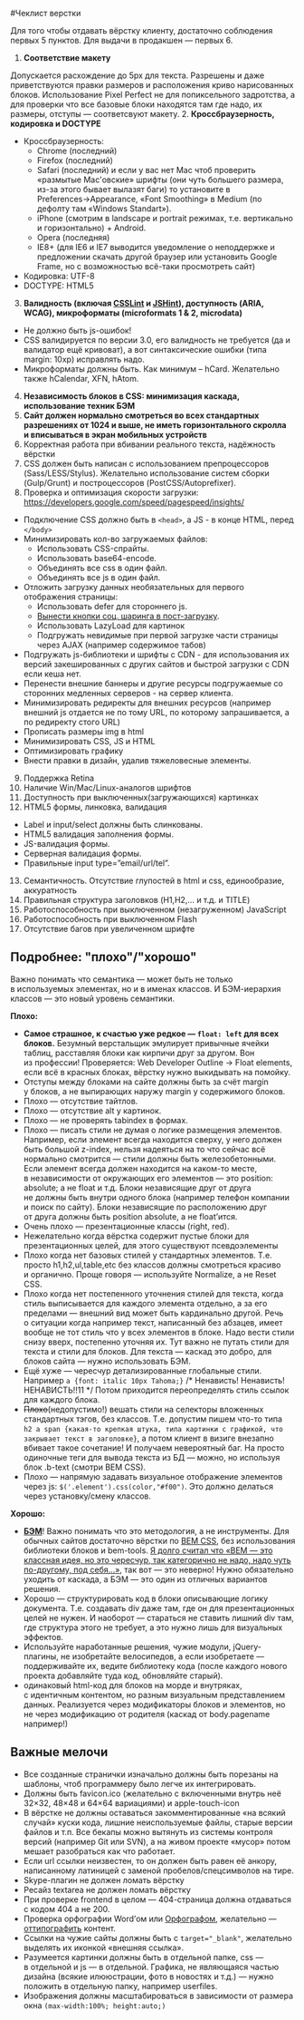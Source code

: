#Чеклист верстки

Для того чтобы отдавать вёрстку клиенту, достаточно соблюдения первых 5&nbsp;пунктов. 
Для выдачи в&nbsp;продакшен&nbsp;&mdash; первых 6.

1. **Соответствие макету**
  
  Допускается расхождение до 5px для текста. Разрешены и даже приветствуются правки размеров и расположения криво нарисованных блоков. Использование Pixel Perfect не для попиксельного задротства, а для проверки что все базовые блоки находятся там где надо, их размеры, отступы — соответсвуют макету.
2. **Кроссбраузерность, кодировка и&nbsp;DOCTYPE**

  - Кроссбраузерность:
    - Chrome (последний)
    - Firefox (последний)
    - Safari (последний) и если у вас нет Mac чтоб проверить «размытые Mac'овские» шрифты (они чуть большего размера, из-за этого бывает вылазят баги) то установите в Preferences→Appearance, «Font Smoothing» в Medium (по дефолту там «Windows Standart»).
    - iPhone (смотрим в landscape и portrait режимах, т.е. вертикально и горизонтально) + Android.
    - Opera (последняя)
    - IE8+ (для IE6 и IE7 выводится уведомление о неподдержке и предложении скачать другой браузер или установить Google Frame, но с возможностью всё-таки просмотреть сайт)
  - Кодировка: UTF-8
  - DOCTYPE: HTML5
3. **Валидность (включая [CSSLint](http://csslint.net/) и [JSHint](http://jshint.com/)), доступность (ARIA, WCAG), микроформаты (microformats 1 & 2, microdata)**

  - Не должно быть js-ошибок!
  - CSS валидируется по версии 3.0, его валидность не требуется (да и валидатор ещё кривоват), а вот синтаксические ошибки (типа margin: 10xp) исправлять надо.
  - Микроформаты должны быть. Как минимум – hCard. Желательно также hCalendar, XFN, hAtom.
4. **Независимость блоков в&nbsp;CSS: минимизация каскада, использование техник БЭМ**
5. **Сайт должен нормально смотреться во&nbsp;всех стандартных разрешениях от&nbsp;1024 и&nbsp;выше, не&nbsp;иметь горизонтального скролла и&nbsp;вписываться в&nbsp;экран мобильных устройств**
6. Корректная работа при вбивании реального текста, надёжность вёрстки
7. CSS должен быть написан с&nbsp;использованием препроцессоров (Sass/LESS/Stylus). Желательно использование систем сборки (Gulp/Grunt) и&nbsp;построцессоров (PostCSS/Autoprefixer).
8. Проверка и&nbsp;оптимизация скорости загрузки: https://developers.google.com/speed/pagespeed/insights/
  - Подключение CSS должно быть в `<head>`, а JS - в конце HTML, перед `</body>`
  - Минимизировать кол-во загружаемых файлов:
    - Использовать CSS-спрайты.
    - Использовать base64-encode.
    - Объединять все css в один файл.
    - Объединять все js в один файл.
  - Отложить загрузку данных необязательных для первого отображения страницы:
    - Использовать defer для стороннего js.
    - [Вынести кнопки соц. шаринга в пост-загрузку](https://github.com/ideus-team/bem-snippets/blob/master/js-socialSharePreload/README.md).
    - Использовать LazyLoad для картинок
    - Подгружать невидимые при первой загрузке части страницы через AJAX (например содержимое табов)
  - Подгружать js-библиотеки и шрифты с CDN - для использования их версий закешированных с других сайтов и быстрой загрузки с CDN если кеша нет.
  - Перенести внешние баннеры и другие ресурсы подгружаемые со сторонних медленных серверов - на сервер клиента.
  - Минимизировать редиректы для внешних ресурсов (например внешний js отдается не по тому URL, по которому запрашивается, а по редиректу стого URL)
  - Прописать размеры img в html
  - Минимизировать CSS, JS и HTML
  - Оптимизировать графику
  - Внести правки в дизайн, удалив тяжеловесные элементы.
9. Поддержка Retina
10. Наличие Win/Mac/Linux-аналогов шрифтов
11. Доступность при выключенных(загружающихся) картинках
12. HTML5&nbsp;формы, линковка, валидация
  - Label и input/select должны быть слинкованы.
  - HTML5 валидация заполнения формы.
  - JS-валидация формы.
  - Cерверная валидация формы.
  - Правильные input type=”email/url/tel”.
13. Семантичность. Отсутствие глупостей в&nbsp;html и&nbsp;css, единообразие, аккуратность
14. Правильная структура заголовков (H1,H2,… и&nbsp;т.д. и&nbsp;TITLE)
15. Работоспособность при выключенном (незагруженном) JavaScript
16. Работоспособность при выключенном Flash
17. Отсутствие багов при увеличенном шрифте

<h2>Подробнее: &quot;плохо&quot;/&quot;хорошо&quot;</h2>
Важно понимать что семантика&nbsp;&mdash; может быть не&nbsp;только в&nbsp;используемых элементах, но&nbsp;и&nbsp;в&nbsp;именах классов. И&nbsp;БЭМ-иерархия классов&nbsp;&mdash; это новый уровень семантики.

<b>Плохо:</b>
<ul><li><strong>Самое страшное, к&nbsp;счастью уже редкое&nbsp;&mdash; <code>float: left</code> для всех блоков.</strong> Безумный верстальщик эмулирует привычные ячейки таблиц, расставляя блоки как кирпичи друг за&nbsp;другом. Вон из&nbsp;профеcсии! Проверяется: Web Developer Outline &rarr; Float elements, если всё в&nbsp;красных блоках, вёрстку нужно выкидывать на&nbsp;помойку.</li>
<li>Отступы между блоками на&nbsp;сайте должны быть за&nbsp;счёт margin у&nbsp;блоков, а&nbsp;не&nbsp;выпирающих наружу margin у&nbsp;содержимого блоков.</li>
<li>Плохо&nbsp;&mdash; отсутствие тайтлов.</li>
<li>Плохо&nbsp;&mdash; отсутствие alt у&nbsp;картинок.</li>
<li>Плохо&nbsp;&mdash; не&nbsp;проверять tabindex в&nbsp;формах.</li>
<li>Плохо&nbsp;&mdash; писать стили не&nbsp;думая о&nbsp;логике размещения элементов. Например, если элемент всегда находится сверху, у&nbsp;него должен быть большой z-index, нельзя надеяться на&nbsp;то&nbsp;что сейчас всё нормально смотрится&nbsp;&mdash; стили должны быть железобетонными. Если элемент всегда должен находится на&nbsp;каком-то месте, в&nbsp;независимости от&nbsp;окружающих его элементов&nbsp;&mdash; это position: absolute; а&nbsp;не&nbsp;float и&nbsp;т.д.
Блоки независящие друг от&nbsp;друга не&nbsp;должны быть внутри одного блока (например телефон компании и&nbsp;поиск по&nbsp;сайту). Блоки независящие по&nbsp;расположению друг от&nbsp;друга должны быть position absolute, а&nbsp;не&nbsp;float&rsquo;ится.</li>
<li>Очень плохо&nbsp;&mdash; презентационные классы (right, red).</li>
<li>Нежелательно когда вёрстка содержит пустые блоки для презентационных целей, для этого существуют псевдоэлементы</li>
<li>Плохо когда нет базовых стилей у&nbsp;стандартных элементов. Т.е. просто h1,h2,ul,table,etc без классов должны смотреться красиво и&nbsp;органично. Проще говоря&nbsp;&mdash; используйте Normalize, a&nbsp;не&nbsp;Reset CSS.</li>
<li>Плохо когда нет постепенного уточнения стилей для текста, когда стиль выписывается для каждого элемента отдельно, а&nbsp;за&nbsp;его пределами&nbsp;&mdash; внешний вид может быть кардинально другой. Речь о&nbsp;ситуации когда например текст, написанный без абзацев, имеет вообще не&nbsp;тот стиль что у&nbsp;всех элементов в&nbsp;блоке. Надо вести стили снизу вверх, постепенно уточняя&nbsp;их. Тут важно не&nbsp;путать стили для текста и&nbsp;стили для блоков. Для текста&nbsp;&mdash; каскад это добро, для блоков сайта&nbsp;&mdash; нужно использовать БЭМ.</li>
<li>Ещё хуже&nbsp;&mdash; чересчур детализированные глобальные стили. Например <code>a {font: italic 10px Tahoma;}</code> /* Ненависть! Ненависть! НЕНАВИСТЬ!!11 */ Потом приходится переопределять стиль ссылок для каждого блока.</li>
<li><s>Плохо</s>(недопустимо!) вешать стили на&nbsp;селекторы вложенных стандартных тэгов, без классов. Т.е. допустим пишем что-то типа <code>h2&nbsp;a span {какая-то крепкая штука, типа картинки с&nbsp;графикой, что закрывает текст в заголовке}</code>, а&nbsp;потом клиент в&nbsp;визиге внезапно вбивает такое сочетание! И&nbsp;получаем невероятный баг. На просто одиночные теги для вывода текста из БД — можно, но используя блок .b-text (смотри BEM CSS).</li>
<li>Плохо&nbsp;&mdash; напрямую задавать визуальное отображение элементов через&nbsp;js: <code>$('.element').css(color,"#f00")</code>. Это должно делаться через установку/смену классов.</li></ul>

<b>Хорошо:</b>
<ul><li><strong><a href="http://getbem.com/">БЭМ</a></strong>! Важно понимать что это методология, а&nbsp;не&nbsp;инструменты. Для обычных сайтов достаточно вёрстки по&nbsp;<a href="http://delka.github.io/talks/webcamp/2015/bem/">BEM CSS</a>, без использования библиотеки блоков и&nbsp;bem-tools. <a href="http://delka.name/blog/2013/04/bem-otkroveniya-prinyavshih-veru/">Я&nbsp;долго считал что &laquo;BEM&nbsp;&mdash; это классная идея, но&nbsp;это чересчур, так категорично не&nbsp;надо, надо чуть по-другому, под себя...&raquo;</a>, так вот&nbsp;&mdash; это неверно! Нужно обязательно уходить от&nbsp;каскада, а&nbsp;БЭМ&nbsp;&mdash; это один из&nbsp;отличных вариантов решения.</li>
<li>Хорошо&nbsp;&mdash; структурировать код в&nbsp;блоки описывающие логику документа. Т.е. создавать div даже там, где он&nbsp;для презентационных целей не&nbsp;нужен. И&nbsp;наоборот&nbsp;&mdash; стараться не&nbsp;ставить лишний div там, где структура этого не&nbsp;требует, а&nbsp;это нужно лишь для визуальных эффектов.</li>
<li>Используйте наработанные решения, чужие модули, jQuery-плагины, не&nbsp;изобретайте велосипедов, а&nbsp;если изобретаете&nbsp;&mdash; поддерживайте&nbsp;их, ведите библиотеку кода (после каждого нового проекта добавляйте туда код, обновляйте старый).</li>
<li>одинаковый html-код для блоков на&nbsp;морде и&nbsp;внутряках, с&nbsp;идентичным контентом, но&nbsp;разным визуальным представлением данных. Реализуется через модификаторы блоков и элементов, но не через модификацию от родителя (каскад от body.pagename например!)</li></ul> 

<h2>Важные мелочи</h2>

<ul>
  <li>Все созданные странички изначально должны быть порезаны на шаблоны, чтоб программеру было легче их интегрировать.</li>
  <li>Должны быть favicon.ico (желательно с&nbsp;включенными внутрь неё 32&times;32, 48&times;48 и&nbsp;64&times;64&nbsp;вариациями) и&nbsp;apple-touch-icon</li>
  <li>В&nbsp;вёрстке не&nbsp;должны оставаться закомментированные &laquo;на&nbsp;всякий случай&raquo; куски кода, лишние неиспользуемые файлы, старые версии файлов и&nbsp;т.п. Все бекапы можно вытянуть из&nbsp;системы контроля версий (например Git или SVN), а&nbsp;на&nbsp;живом проекте &laquo;мусор&raquo; потом мешает разобраться как что работает.</li>
  <li>Если url ссылки неизвестен, то&nbsp;он&nbsp;должен быть равен её&nbsp;анкору, написанному латиницей с&nbsp;заменой пробелов/спецсимволов на&nbsp;тире.</li>
  <li>Skype-плагин не&nbsp;должен ломать вёрстку</li>
  <li>Ресайз textarea не&nbsp;должен ломать вёрстку</li>
  <li>При проверке frontend в&nbsp;целом&nbsp;&mdash; 404-страница должна отдаваться с&nbsp;кодом 404&nbsp;а не&nbsp;200.</li>
  <li>Проверка орфографии Word&rsquo;ом или <a href="http://www.artlebedev.ru/tools/orfograf/">Орфографом</a>, желательно&nbsp;&mdash; <a href="http://www.artlebedev.ru/tools/typograf/">оттипографить</a> контент.</li>
  <li>Ссылки на&nbsp;чужие сайты должны быть с&nbsp;<code>target="_blank"</code>, желательно выделять их&nbsp;иконкой &laquo;внешняя ссылка&raquo;.</li>
  <li>Разумеется картинки должны быть в&nbsp;отдельной папке, css&nbsp;&mdash; в&nbsp;отдельной и&nbsp;js&nbsp;&mdash; в&nbsp;отдельной. Графика, не являющаяся частью дизайна (всякие илююстрации, фото в новостях и т.д.) — нужно положить в отдельную папку, например userfiles.</li>
  <li>Изображения должны масштабироваться в зависимости от размера окна <code>(max-width:100%; height:auto;)</code></li>
</ul>
